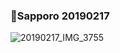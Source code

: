### 🍺Sapporo 20190217

![20190217_IMG_3755](https://user-images.githubusercontent.com/102359749/160385927-77630d7f-8d05-489a-87d3-77112ea5452c.JPG)
